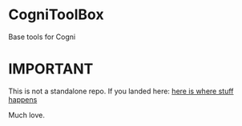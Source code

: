 # CogniToolBox
Base tools for Cogni

# IMPORTANT

This is not a standalone repo.
If you landed here: [here is where stuff happens](https://github.com/BrutLogic/cogni)

Much love.